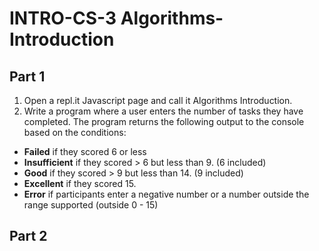 # INTRO-CS-3 Algorithms-Introduction

## Part 1

1. Open a repl.it Javascript page and call it Algorithms Introduction.
2. Write a program where a user enters the number of tasks they have completed. The program returns the following output to the console based on the conditions:
* **Failed** if they scored 6 or less
* **Insufficient** if they scored > 6 but less than 9. (6 included)
* **Good** if they scored > 9 but less than 14. (9 included)
* **Excellent** if they scored 15.
* **Error** if participants enter a negative number or a number outside the range supported (outside 0 - 15)

## Part 2
